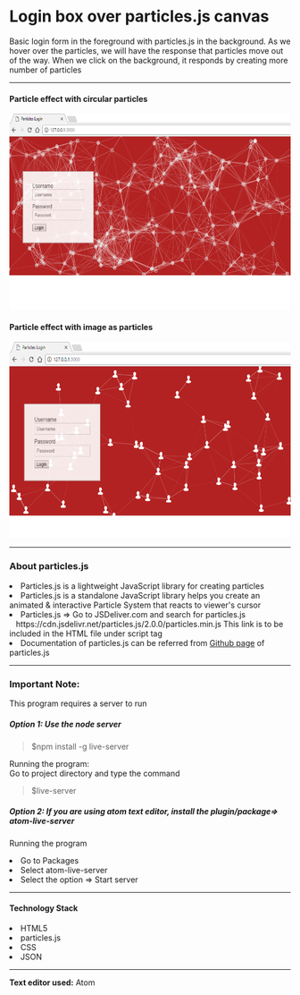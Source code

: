 # Login box over particles.js canvas
Basic login form in the foreground with particles.js in the background. As we hover over the particles, we will have the response that particles move out of the way. When we click on the background, it responds by creating more number of particles
<hr>
<p>
<h4>Particle effect with circular particles</h4>
  <img src="https://github.com/patilankita79/LoginBoxOverParticleJSCanvas/blob/master/Screenshot/LoginBoxOverParticlesJS.png" width="550" height="350"/>
  <h4>Particle effect with image as particles</h4>
  <img src="https://github.com/patilankita79/LoginBoxOverParticleJSCanvas/blob/master/Screenshot/ImageAsAParticle.png" width="550" height="350"/>
</p>
<hr>
<h3>About particles.js </h3>
<li>Particles.js is a lightweight JavaScript library for creating particles</li>
<li>Particles.js is a standalone JavaScript library helps you create an animated & interactive Particle System that reacts to viewer's cursor</li>
<li>Particles.js => Go to JSDeliver.com and search for particles.js<br/>
 &nbsp;&nbsp; https://cdn.jsdelivr.net/particles.js/2.0.0/particles.min.js This link is to be included in the HTML file under script tag</li>
 <li>Documentation of particles.js can be referred from <a href="https://github.com/VincentGarreau/particles.js/">Github page</a> of particles.js </li>
 <hr>
 <h3>Important Note:</h3>
 This program requires a server to run
 
<h5>Option 1: Use the node server</h5>

<blockquote>$npm install -g live-server</blockquote>

Running the program:<br>
Go to project directory and type the command
<blockquote>$live-server</blockquote>

<h5>Option 2: If you are using atom text editor, install the plugin/package=> atom-live-server</h5>

Running the program<br/>

<li>Go to Packages </li>
<li>Select atom-live-server</li>
<li>Select the option => Start server</li>
<hr>
<h4>Technology Stack </h4>
<li>HTML5</li>
<li>particles.js</li>
<li>CSS</li>
<li>JSON</li>
<hr>
<b>Text editor used:</b> Atom
